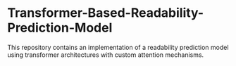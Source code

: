 # Transformer-Based-Readability-Prediction-Model
This repository contains an implementation of a readability prediction model using transformer architectures with custom attention mechanisms.
